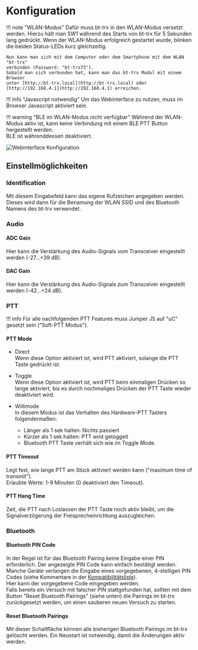 # Konfiguration

!!! note "WLAN-Modus"
    Dafür muss bt-trx in den WLAN-Modus versetzt werden. Hierzu hält man SW1 während des Starts von bt-trx für 5 Sekunden lang gedrückt. Wenn der WLAN-Modus erfolgreich gestartet wurde, blinken die beiden Status-LEDs kurz gleichzeitig.

    Nun kann man sich mit dem Computer oder dem Smartphone mit dem WLAN "bt-trx"
    verbinden (Password: "bt-trx73").
    Sobald man sich verbunden hat, kann man das bt-trx Modul mit einem Browser
    unter [http://bt-trx.local](http://bt-trx.local) oder
    [http://192.168.4.1](http://192.168.4.1) erreichen.

!!! info "Javascript notwendig"
    Um das Webinterface zu nutzen, muss im Browser Javascript aktiviert sein.

!!! warning "BLE im WLAN-Modus nicht verfügbar"
    Während der WLAN-Modus aktiv ist, kann keine Verbindung mit einem BLE PTT
    Button hergestellt werden.  
    BLE ist währenddessen deaktiviert.

![Webinterface Konfiguration](konfiguration.png)

## Einstellmöglichkeiten

### Identification

Mit diesem Eingabefeld kann das eigene Rufzeichen angegeben werden. Dieses wird
dann für die Benamung der WLAN SSID und des Bluetooth Namens des bt-trx
verwendet.

### Audio

#### ADC Gain

Hier kann die Verstärkung des Audio-Signals _vom_ Transceiver eingestellt
werden (-27...+39 dB).

#### DAC Gain

Hier kann die Verstärkung des Audio-Signals _zum_ Transceiver eingestellt
werden (-42...+24 dB).

### PTT

!!! info
    Für alle nachfolgenden PTT Features muss Jumper J5 auf "uC" gesetzt sein
    ("Soft-PTT Modus").

#### PTT Mode

- Direct  
    Wenn diese Option aktiviert ist, wird PTT aktiviert, solange die PTT Taste
    gedrückt ist.

- Toggle  
    Wenn diese Option aktiviert ist, wird PTT beim einmaligen Drücken so lange
    aktiviert, bis es durch nochmaliges Drücken der PTT Taste wieder deaktiviert
    wird.

- Willimode  
    In diesem Modus ist das Verhalten des Hardware-PTT Tasters folgendermaßen:  
    - Länger als 1 sek halten: Nichts passiert  
    - Kürzer als 1 sek halten: PTT wird getoggelt  
    - Bluetooth PTT Taste verhält sich wie im Toggle Mode.

#### PTT Timeout

Legt fest, wie lange PTT am Stück aktiviert werden kann
("maximum time of transmit").  
Erlaubte Werte: 1-9 Minuten (0 deaktiviert den Timeout).

#### PTT Hang Time

Zeit, die PTT nach Loslassen der PTT Taste noch aktiv bleibt, um die
Signalverzögerung der Freisprecheinrichtung auszugleichen.

### Bluetooth

#### Bluetooth PIN Code

In der Regel ist für das Bluetooth Pairing keine Eingabe einer PIN erforderlich.
Der angezeigte PIN Code kann einfach bestätigt werden.  
Manche Geräte verlangen die Eingabe eines vorgegebenen, 4-stelligen PIN
Codes (siehe Kommentare in der [Kompatibilitätsliste](../../10_Allgemein/Kompatibilitätsliste/)).  
Hier kann der vorgegebene Code eingegeben werden.  
Falls bereits ein Versuch mit falscher PIN stattgefunden hat, sollten mit dem
Button "Reset Bluetooth Pairings" (siehe unten) die Pairings im bt-trx
zurückgesetzt werden, um einen sauberen neuen Versuch zu starten.

#### Reset Bluetooth Pairings

Mit dieser Schaltfläche können alle bisherigen Bluetooth Pairings im bt-trx
gelöscht werden. Ein Neustart ist notwendig, damit die Änderungen aktiv werden.
